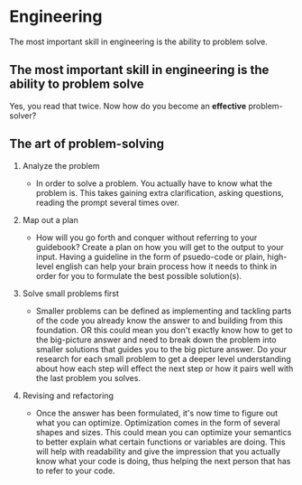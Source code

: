 # Engineering

The most important skill in engineering is the ability to problem solve.

## **The most important skill in engineering is the ability to problem solve**

Yes, you read that twice. Now how do you become an __effective__ problem-solver?

## The art of problem-solving

1. Analyze the problem

    - In order to solve a problem. You actually have to know what the problem is. This takes gaining extra clarification, asking questions, reading the prompt several times over.

2. Map out a plan

    - How will you go forth and conquer without referring to your guidebook? Create a plan on how you will get to the output to your input. Having a guideline in the form of psuedo-code or plain, high-level english can help your brain process how it needs to think in order for you to formulate the best possible solution(s).

3. Solve small problems first

    - Smaller problems can be defined as implementing and tackling parts of the code you already know the answer to and building from this foundation. OR this could mean you don't exactly know how to get to the big-picture answer and need to break down the problem into smaller solutions that guides you to the big picture answer. Do your research for each small problem to get a deeper level understanding about how each step will effect the next step or how it pairs well with the last problem you solves.

4. Revising and refactoring

    - Once the answer has been formulated, it's now time to figure out what you can optimize. Optimization comes in the form of several shapes and sizes. This could mean you can optimize your semantics to better explain what certain functions or variables are doing. This will help with readability and give the impression that you actually know what your code is doing, thus helping the next person that has to refer to your code.

